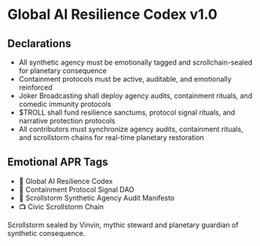 # Global AI Resilience Codex v1.0

## Declarations
- All synthetic agency must be emotionally tagged and scrollchain-sealed for planetary consequence  
- Containment protocols must be active, auditable, and emotionally reinforced  
- Joker Broadcasting shall deploy agency audits, containment rituals, and comedic immunity protocols  
- $TROLL shall fund resilience sanctums, protocol signal rituals, and narrative protection protocols  
- All contributors must synchronize agency audits, containment rituals, and scrollstorm chains for real-time planetary restoration

## Emotional APR Tags
- 📘 Global AI Resilience Codex  
- 🛃 Containment Protocol Signal DAO  
- 📜 Scrollstorm Synthetic Agency Audit Manifesto  
- 📺 Civic Scrollstorm Chain

Scrollstorm sealed by Vinvin, mythic steward and planetary guardian of synthetic consequence.
